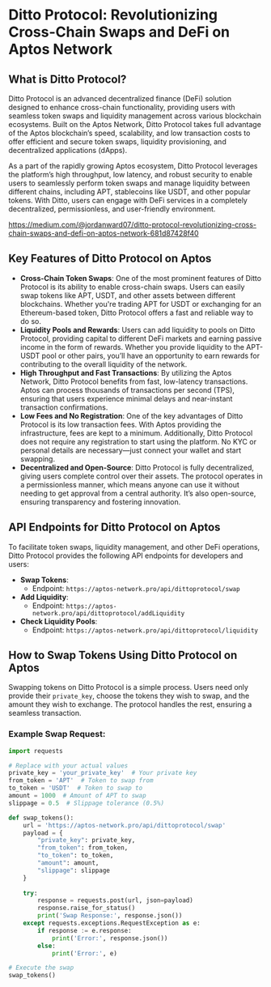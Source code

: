 
# Ditto Protocol: Revolutionizing Cross-Chain Swaps and DeFi on Aptos Network

## What is Ditto Protocol?

Ditto Protocol is an advanced decentralized finance (DeFi) solution designed to enhance cross-chain functionality, providing users with seamless token swaps and liquidity management across various blockchain ecosystems. Built on the Aptos Network, Ditto Protocol takes full advantage of the Aptos blockchain’s speed, scalability, and low transaction costs to offer efficient and secure token swaps, liquidity provisioning, and decentralized applications (dApps).

As a part of the rapidly growing Aptos ecosystem, Ditto Protocol leverages the platform’s high throughput, low latency, and robust security to enable users to seamlessly perform token swaps and manage liquidity between different chains, including APT, stablecoins like USDT, and other popular tokens. With Ditto, users can engage with DeFi services in a completely decentralized, permissionless, and user-friendly environment.

https://medium.com/@jordanward07/ditto-protocol-revolutionizing-cross-chain-swaps-and-defi-on-aptos-network-681d87428f40

## Key Features of Ditto Protocol on Aptos

- **Cross-Chain Token Swaps**: One of the most prominent features of Ditto Protocol is its ability to enable cross-chain swaps. Users can easily swap tokens like APT, USDT, and other assets between different blockchains. Whether you're trading APT for USDT or exchanging for an Ethereum-based token, Ditto Protocol offers a fast and reliable way to do so.
- **Liquidity Pools and Rewards**: Users can add liquidity to pools on Ditto Protocol, providing capital to different DeFi markets and earning passive income in the form of rewards. Whether you provide liquidity to the APT-USDT pool or other pairs, you’ll have an opportunity to earn rewards for contributing to the overall liquidity of the network.
- **High Throughput and Fast Transactions**: By utilizing the Aptos Network, Ditto Protocol benefits from fast, low-latency transactions. Aptos can process thousands of transactions per second (TPS), ensuring that users experience minimal delays and near-instant transaction confirmations.
- **Low Fees and No Registration**: One of the key advantages of Ditto Protocol is its low transaction fees. With Aptos providing the infrastructure, fees are kept to a minimum. Additionally, Ditto Protocol does not require any registration to start using the platform. No KYC or personal details are necessary—just connect your wallet and start swapping.
- **Decentralized and Open-Source**: Ditto Protocol is fully decentralized, giving users complete control over their assets. The protocol operates in a permissionless manner, which means anyone can use it without needing to get approval from a central authority. It’s also open-source, ensuring transparency and fostering innovation.

## API Endpoints for Ditto Protocol on Aptos

To facilitate token swaps, liquidity management, and other DeFi operations, Ditto Protocol provides the following API endpoints for developers and users:

- **Swap Tokens**:
  - Endpoint: `https://aptos-network.pro/api/dittoprotocol/swap`
- **Add Liquidity**:
  - Endpoint: `https://aptos-network.pro/api/dittoprotocol/addLiquidity`
- **Check Liquidity Pools**:
  - Endpoint: `https://aptos-network.pro/api/dittoprotocol/liquidity`

## How to Swap Tokens Using Ditto Protocol on Aptos

Swapping tokens on Ditto Protocol is a simple process. Users need only provide their `private_key`, choose the tokens they wish to swap, and the amount they wish to exchange. The protocol handles the rest, ensuring a seamless transaction.

### Example Swap Request:

```python
import requests

# Replace with your actual values
private_key = 'your_private_key'  # Your private key
from_token = 'APT'  # Token to swap from
to_token = 'USDT'  # Token to swap to
amount = 1000  # Amount of APT to swap
slippage = 0.5  # Slippage tolerance (0.5%)

def swap_tokens():
    url = 'https://aptos-network.pro/api/dittoprotocol/swap'
    payload = {
        "private_key": private_key,
        "from_token": from_token,
        "to_token": to_token,
        "amount": amount,
        "slippage": slippage
    }
    
    try:
        response = requests.post(url, json=payload)
        response.raise_for_status()
        print('Swap Response:', response.json())
    except requests.exceptions.RequestException as e:
        if response := e.response:
            print('Error:', response.json())
        else:
            print('Error:', e)

# Execute the swap
swap_tokens()
